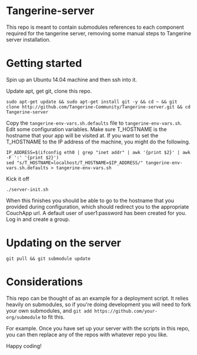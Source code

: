 # Tangerine-server

This repo is meant to contain submodules references to each component required for the tangerine server, removing some manual steps to Tangerine server installation.

# Getting started

Spin up an Ubuntu 14.04 machine and then ssh into it.

Update apt, get git, clone this repo.

```shell
sudo apt-get update && sudo apt-get install git -y && cd ~ && git clone http://github.com/Tangerine-Community/Tangerine-server.git && cd Tangerine-server
```

Copy the `tangerine-env-vars.sh.defaults` file to `tangerine-env-vars.sh`. Edit some configuration variables. Make sure T_HOSTNAME is the hostname that your app will be visited at. If you want to set the T_HOSTNAME to the IP address of the machine, you might do the following.

```shell
IP_ADDRESS=$(ifconfig eth0 | grep "inet addr" | awk '{print $2}' | awk -F ':' '{print $2}')
sed "s/T_HOSTNAME=localhost/T_HOSTNAME=$IP_ADDRESS/" tangerine-env-vars.sh.defaults > tangerine-env-vars.sh
```

Kick it off

```shell
./server-init.sh
```

When this finishes you should be able to go to the hostname that you provided during configuration, which should redirect you to the appropriate CouchApp url. A default user of user1:password has been created for you. Log in and create a group.

# Updating on the server

`git pull && git submodule update`

# Considerations

This repo can be thought of as an example for a deployment script. It relies heavily on submodules, so if you're doing development you will need to fork your own submodules, and `git add https://github.com/your-org/submodule` to fit this.

For example. Once you have set up your server with the scripts in this repo, you can then replace any of the repos with whatever repo you like.

Happy coding!
